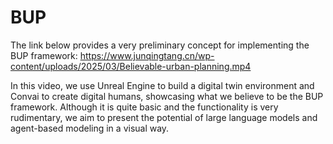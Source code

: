 # BUP

The link below provides a very preliminary concept for implementing the BUP framework:
https://www.junqingtang.cn/wp-content/uploads/2025/03/Believable-urban-planning.mp4

In this video, we use Unreal Engine to build a digital twin environment and Convai to create digital humans, showcasing what we believe to be the BUP framework. Although it is quite basic and the functionality is very rudimentary, we aim to present the potential of large language models and agent-based modeling in a visual way.
